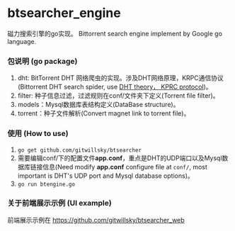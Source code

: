 # btsearcher_engine
磁力搜索引擎的go实现。
Bittorrent search engine implement by Google go language.

### 包说明 (go package)

1. dht: BitTorrent DHT 网络爬虫的实现。涉及DHT网络原理，KRPC通信协议(Bittorrent DHT search spider, use [DHT theory， KPRC protocol](http://www.bittorrent.org/beps/bep_0005.html))。
2. filter: 种子信息过滤，过滤规则在conf/文件夹下定义(Torrent file filter)。
3. models：Mysql数据库表结构定义(DataBase structure)。
4. torrent：种子文件解析(Convert magnet link to torrent file)。

### 使用 (How to use)

1. `go get github.com/gitwillsky/btsearcher`
2. 需要编辑conf/下的配置文件**app.conf**，重点是DHT的UDP端口以及Mysql数据库链接信息(Need modify **app.conf** configure file at `conf/`, most important is DHT's UDP port and Mysql database options)。
3. `go run btengine.go`


### 关于前端展示示例 (UI example)

前端展示示例在 https://github.com/gitwillsky/btsearcher_web
